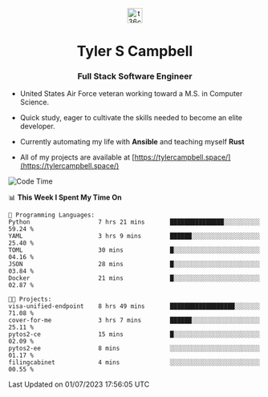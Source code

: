 <p align="center">
<a href="https://www.linkedin.com/in/t36campbell" target="blank"><img align="center" src="https://ik.imagekit.io/t36campbell/Portfolio/linkedin.png.original_m8bbGgPh6.png" alt="t36campbell" height="30" width="30" /></a>
</p>
<h1 align="center">Tyler S Campbell</h1>
<h3 align="center">Full Stack Software Engineer</h3>

* United States Air Force veteran working toward a M.S. in Computer Science.

* Quick study, eager to cultivate the skills needed to become an elite developer.

* Currently automating my life with **Ansible** and teaching myself **Rust**

* All of my projects are available at [https://tylercampbell.space/](https://tylercampbell.space/)

<!--START_SECTION:waka-->
![Code Time](http://img.shields.io/badge/Code%20Time-2%2C600%20hrs%2022%20mins-blue)

📊 **This Week I Spent My Time On** 

```text
💬 Programming Languages: 
Python                   7 hrs 21 mins       ███████████████░░░░░░░░░░   59.24 % 
YAML                     3 hrs 9 mins        ██████░░░░░░░░░░░░░░░░░░░   25.40 % 
TOML                     30 mins             █░░░░░░░░░░░░░░░░░░░░░░░░   04.16 % 
JSON                     28 mins             █░░░░░░░░░░░░░░░░░░░░░░░░   03.84 % 
Docker                   21 mins             █░░░░░░░░░░░░░░░░░░░░░░░░   02.87 % 

🐱‍💻 Projects: 
visa-unified-endpoint    8 hrs 49 mins       ██████████████████░░░░░░░   71.08 % 
cover-for-me             3 hrs 7 mins        ██████░░░░░░░░░░░░░░░░░░░   25.11 % 
pytos2-ce                15 mins             █░░░░░░░░░░░░░░░░░░░░░░░░   02.09 % 
pytos2-ee                8 mins              ░░░░░░░░░░░░░░░░░░░░░░░░░   01.17 % 
filingcabinet            4 mins              ░░░░░░░░░░░░░░░░░░░░░░░░░   00.55 % 
```


 Last Updated on 01/07/2023 17:56:05 UTC
<!--END_SECTION:waka-->
